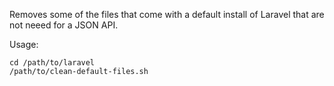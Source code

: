 Removes some of the files that come with a default install of Laravel that are not neeed for a JSON API.

Usage:

```
cd /path/to/laravel
/path/to/clean-default-files.sh
```
